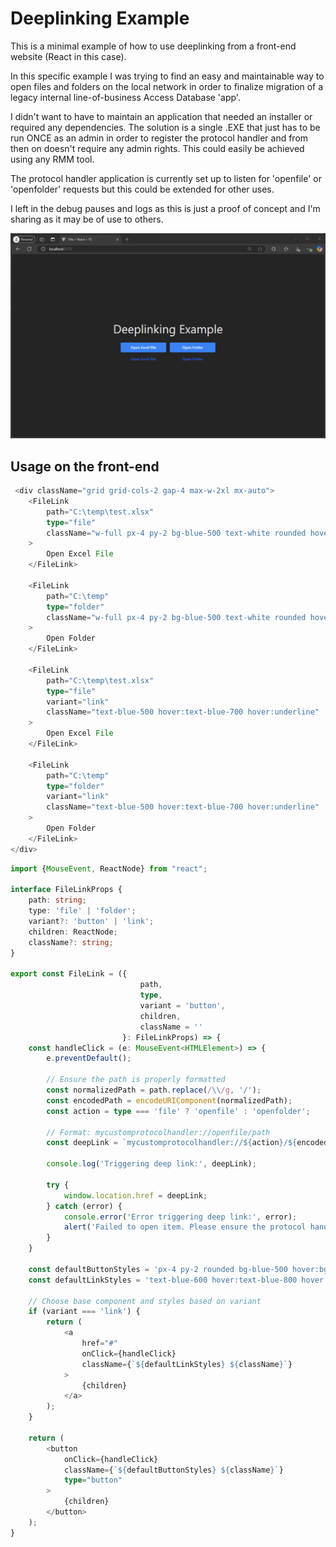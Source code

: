 ﻿# Deeplinking Example

This is a minimal example of how to use deeplinking from a front-end website (React in this case).

In this specific example I was trying to find an easy and maintainable way to open files and folders on the local network in order to finalize migration of a legacy internal line-of-business Access Database 'app'.

I didn't want to have to maintain an application that needed an installer or required any dependencies. The solution is a single .EXE that just has to be run ONCE as an admin in order to register the protocol handler and from then on doesn't require any admin rights. This could easily be achieved using any RMM tool.

The protocol handler application is currently set up to listen for 'openfile' or 'openfolder' requests but this could be extended for other uses.

I left in the debug pauses and logs as this is just a proof of concept and I'm sharing as it may be of use to others.

![02. Example.gif](02.%20Example.gif)

## Usage on the front-end

```typescript jsx
 <div className="grid grid-cols-2 gap-4 max-w-2xl mx-auto">
    <FileLink
        path="C:\temp\test.xlsx"
        type="file"
        className="w-full px-4 py-2 bg-blue-500 text-white rounded hover:bg-blue-600 transition-colors"
    >
        Open Excel File
    </FileLink>

    <FileLink
        path="C:\temp"
        type="folder"
        className="w-full px-4 py-2 bg-blue-500 text-white rounded hover:bg-blue-600 transition-colors"
    >
        Open Folder
    </FileLink>

    <FileLink
        path="C:\temp\test.xlsx"
        type="file"
        variant="link"
        className="text-blue-500 hover:text-blue-700 hover:underline"
    >
        Open Excel File
    </FileLink>

    <FileLink
        path="C:\temp"
        type="folder"
        variant="link"
        className="text-blue-500 hover:text-blue-700 hover:underline"
    >
        Open Folder
    </FileLink>
</div>
```

```typescript jsx
import {MouseEvent, ReactNode} from "react";

interface FileLinkProps {
    path: string;
    type: 'file' | 'folder';
    variant?: 'button' | 'link';
    children: ReactNode;
    className?: string;
}

export const FileLink = ({
                             path,
                             type,
                             variant = 'button',
                             children,
                             className = ''
                         }: FileLinkProps) => {
    const handleClick = (e: MouseEvent<HTMLElement>) => {
        e.preventDefault();

        // Ensure the path is properly formatted
        const normalizedPath = path.replace(/\\/g, '/');
        const encodedPath = encodeURIComponent(normalizedPath);
        const action = type === 'file' ? 'openfile' : 'openfolder';

        // Format: mycustomprotocolhandler://openfile/path
        const deepLink = `mycustomprotocolhandler://${action}/${encodedPath}`;

        console.log('Triggering deep link:', deepLink);

        try {
            window.location.href = deepLink;
        } catch (error) {
            console.error('Error triggering deep link:', error);
            alert('Failed to open item. Please ensure the protocol handler is installed.');
        }
    }

    const defaultButtonStyles = 'px-4 py-2 rounded bg-blue-500 hover:bg-blue-600 text-white transition-colors';
    const defaultLinkStyles = 'text-blue-600 hover:text-blue-800 hover:underline';

    // Choose base component and styles based on variant
    if (variant === 'link') {
        return (
            <a
                href="#"
                onClick={handleClick}
                className={`${defaultLinkStyles} ${className}`}
            >
                {children}
            </a>
        );
    }

    return (
        <button
            onClick={handleClick}
            className={`${defaultButtonStyles} ${className}`}
            type="button"
        >
            {children}
        </button>
    );
}
```